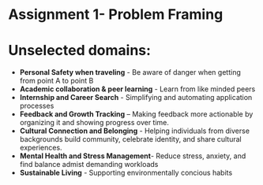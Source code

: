 # Assignment 1- Problem Framing

# Unselected domains:
- **Personal Safety when traveling** - Be aware of danger when getting from point A to point B
- **Academic collaboration & peer learning** - Learn from like minded peers
- **Internship and Career Search** - Simplifying and automating application processes
- **Feedback and Growth Tracking** – Making feedback more actionable by organizing it and showing progress over time.
- **Cultural Connection and Belonging** - Helping individuals from diverse backgrounds build community, celebrate identity, and share cultural experiences.
- **Mental Health and Stress Management**- Reduce stress, anxiety, and find balance admist demanding workloads
- **Sustainable Living** - Supporting environmentally concious habits
